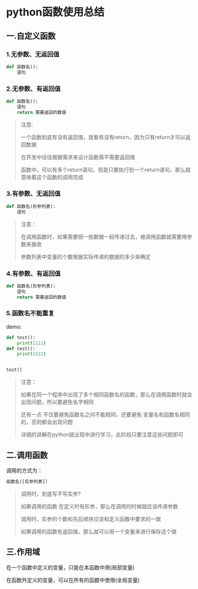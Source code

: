 # python函数使用总结

## 一.自定义函数

### 1.无参数、无返回值

```python
def 函数名():
    语句
```

### 2.无参数、有返回值

```python
def 函数名():
    语句
    return 需要返回的数值
```

> 注意:
>
> 一个函数到底有没有返回值，就看有没有return，因为只有return才可以返回数据
>
> 在开发中往往根据需求来设计函数需不需要返回值
>
> 函数中，可以有多个return语句，但是只要执行到一个return语句，那么就意味着这个函数的调用完成

### 3.有参数、无返回值

```python
def 函数名(形参列表):
    语句
```

> 注意：
>
> 在调用函数时，如果需要把一些数据一起传递过去，被调用函数就需要用参数来接收
>
> 参数列表中变量的个数根据实际传递的数据的多少来确定

### 4.有参数、有返回值

```python
def 函数名(形参列表):
    语句
    return 需要返回的数值
```

### 5.函数名不能重复

demo:

```python
def test():
    print(1111)
def test():
    print(2222)


test()
```

> 注意：
>
> 如果在同一个程序中出现了多个相同函数名的函数，那么在调用函数时就会出现问题，所以要避免名字相同
>
> 还有一点 不仅要避免函数名之间不能相同，还要避免 变量名和函数名相同的，否则都会出现问题
>
> 详细的讲解在python就业班中进行学习，此阶段只要注意这些问题即可

## 二.调用函数

调用的方式为：

```python
函数名([实参列表])
```

>  调用时，到底写不写实参?
>
> 如果调用的函数 在定义时有形参，那么在调用的时候就应该传递参数
>
> 调用时，实参的个数和先后顺序应该和定义函数中要求的一致
>
> 如果调用的函数有返回值，那么就可以用一个变量来进行保存这个值

## 三.作用域

在一个函数中定义的变量，只能在本函数中用(局部变量)

在函数外定义的变量，可以在所有的函数中使用(全局变量)

